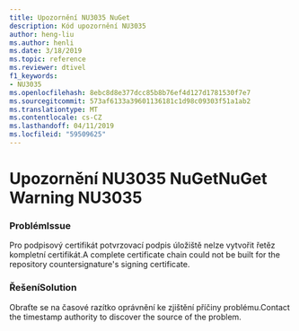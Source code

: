 ```yaml
---
title: Upozornění NU3035 NuGet
description: Kód upozornění NU3035
author: heng-liu
ms.author: henli
ms.date: 3/18/2019
ms.topic: reference
ms.reviewer: dtivel
f1_keywords:
- NU3035
ms.openlocfilehash: 8ebc8d8e377dcc85b8b76ef4d127d1781530f7e7
ms.sourcegitcommit: 573af6133a39601136181c1d98c09303f51a1ab2
ms.translationtype: MT
ms.contentlocale: cs-CZ
ms.lasthandoff: 04/11/2019
ms.locfileid: "59509625"
---
```

# <a name="nuget-warning-nu3035"></a><span data-ttu-id="e50ed-103">Upozornění NU3035 NuGet</span><span class="sxs-lookup"><span data-stu-id="e50ed-103">NuGet Warning NU3035</span></span>

### <a name="issue"></a><span data-ttu-id="e50ed-104">Problém</span><span class="sxs-lookup"><span data-stu-id="e50ed-104">Issue</span></span>

<span data-ttu-id="e50ed-105">Pro podpisový certifikát potvrzovací podpis úložiště nelze vytvořit řetěz kompletní certifikát.</span><span class="sxs-lookup"><span data-stu-id="e50ed-105">A complete certificate chain could not be built for the repository countersignature's signing certificate.</span></span>


### <a name="solution"></a><span data-ttu-id="e50ed-106">Řešení</span><span class="sxs-lookup"><span data-stu-id="e50ed-106">Solution</span></span>

<span data-ttu-id="e50ed-107">Obraťte se na časové razítko oprávnění ke zjištění příčiny problému.</span><span class="sxs-lookup"><span data-stu-id="e50ed-107">Contact the timestamp authority to discover the source of the problem.</span></span>